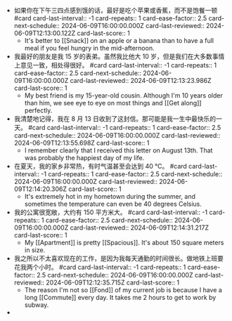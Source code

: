 - 如果你在下午三四点感到饿的话，最好是吃个苹果或香蕉，而不是饱餐一顿 #card
  card-last-interval:: -1
  card-repeats:: 1
  card-ease-factor:: 2.5
  card-next-schedule:: 2024-06-09T16:00:00.000Z
  card-last-reviewed:: 2024-06-09T12:13:00.122Z
  card-last-score:: 1
	- It's better to [[Snack]] on an apple or a banana than to have a full meal if you feel hungry in the mid-afternoon.
- 我最好的朋友是我 15 岁的表弟。虽然我比他大 10 岁，但是我们在大多数事情上意见一致，相处得很好。 #card
  card-last-interval:: -1
  card-repeats:: 1
  card-ease-factor:: 2.5
  card-next-schedule:: 2024-06-09T16:00:00.000Z
  card-last-reviewed:: 2024-06-09T12:13:23.986Z
  card-last-score:: 1
	- My best friend is my 15-year-old cousin. Although I'm 10 years older than him, we see eye to eye on most things and [[Get along]] perfectly.
- 我清楚地记得，我在 8 月 13 日收到了这封信。那可能是我一生中最快乐的一天。 #card
  card-last-interval:: -1
  card-repeats:: 1
  card-ease-factor:: 2.5
  card-next-schedule:: 2024-06-09T16:00:00.000Z
  card-last-reviewed:: 2024-06-09T12:13:55.698Z
  card-last-score:: 1
	- I remember clearly that I received this letter on August 13th. That was probably the happiest day of my life.
- 在夏天，我的家乡非常热，有时气温甚至会达到 40 ℃。 #card
  card-last-interval:: -1
  card-repeats:: 1
  card-ease-factor:: 2.5
  card-next-schedule:: 2024-06-09T16:00:00.000Z
  card-last-reviewed:: 2024-06-09T12:14:20.306Z
  card-last-score:: 1
	- It's extremely hot in my hometown during the summer, and sometimes the temperature can even be 40 degrees Celsius.
- 我的公寓很宽敞，大约有 150 平方米大。 #card
  card-last-interval:: -1
  card-repeats:: 1
  card-ease-factor:: 2.5
  card-next-schedule:: 2024-06-09T16:00:00.000Z
  card-last-reviewed:: 2024-06-09T12:14:31.217Z
  card-last-score:: 1
	- My [[Apartment]] is pretty [[Spacious]]. It's about 150 square meters in size.
- 我之所以不太喜欢现在的工作，是因为我每天通勤的时间很长。做地铁上班要花我两个小时。 #card
  card-last-interval:: -1
  card-repeats:: 1
  card-ease-factor:: 2.5
  card-next-schedule:: 2024-06-09T16:00:00.000Z
  card-last-reviewed:: 2024-06-09T12:12:35.715Z
  card-last-score:: 1
	- The reason I'm not so [[Fond]] of my current job is because I have a long [[Commute]] every day. It takes me 2 hours to get to work by subway.
-